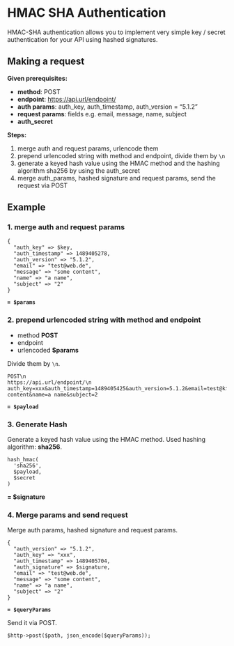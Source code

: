 # HMAC SHA Authentication

HMAC-SHA authentication allows you to implement very simple key / secret authentication for your API using hashed signatures.

## Making a request

**Given prerequisites:**

- **method**: POST
- **endpoint**: https://api.url/endpoint/
- **auth params**: auth_key, auth_timestamp, auth_version = “5.1.2”
- **request params**: fields e.g. email, message, name, subject
- **auth_secret**

**Steps:**

1. merge auth and request params, urlencode them
2. prepend urlencoded string with method and endpoint, divide them by `\n`
3. generate a keyed hash value using the HMAC method and the hashing algorithm sha256 by using the auth_secret
4. merge auth_params, hashed signature and request params, send the request via POST

## Example

### 1. merge auth and request params

```
{
  "auth_key" => $key,
  "auth_timestamp" => 1489405278,
  "auth_version" => "5.1.2",
  "email" => "test@web.de",
  "message" => "some content",
  "name" => "a name",
  "subject" => "2"
}
```

**`= $params`**

### 2. prepend urlencoded string with method and endpoint

- method **POST**
- endpoint
- urlencoded **$params**

Divide them by `\n`.

```
POST\n
https://api.url/endpoint/\n
auth_key=xxx&auth_timestamp=1489405425&auth_version=5.1.2&email=test@kfi.io&message=some content&name=a name&subject=2
```

**`= $payload`**

### 3. Generate Hash

Generate a keyed hash value using the HMAC method. Used hashing algorithm: **sha256**.

```
hash_hmac(
  'sha256',
  $payload,
  $secret
)
```

**= $signature**

### 4. Merge params and send request

Merge auth params, hashed signature and request params.

```
{ 
  "auth_version" => "5.1.2", 
  "auth_key" => "xxx", 
  "auth_timestamp" => 1489405704, 
  "auth_signature" => $signature,
  "email" => "test@web.de",
  "message" => "some content",
  "name" => "a name",
  "subject" => "2"
}
```

**`= $queryParams`**

Send it via POST.

```
$http->post($path, json_encode($queryParams));
```
